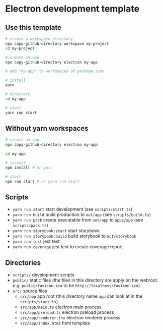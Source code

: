 # Electron development template

## Use this template

```sh
# create a workspace directory
npx copy-github-directory workspace my-project
cd my-project

# create an app
npx copy-github-directory electron my-app

# add "my-app" to workspaces of package.json

# install
yarn

# directory
cd my-app

# start
yarn run start
```

## Without yarn workspaces

```sh
# create an app
npx copy-github-directory electron my-app

cd my-app

# install
npm install # or yarn

# start
npm run start # or yarn run start
```

## Scripts

- `yarn run start` start development (see `scripts/start.ts`)
- `yarn run build` build production to `out/app` (see `scripts/build.ts`)
- `yarn run pack` create executable from `out/app` to `apps/app` (see `scripts/pack.ts`)
- `yarn run storybook:start` start storybook
- `yarn run storybook:build` build storybook to `out/storybook`
- `yarn run test` jest test
- `yarn run coverage` jest test to create coverage report

## Directories

- `scripts/` development scripts
- `public/` static files (the files in this directory are apply on the webroot. e.g. `public/favicon.ico` to be `http://localhost/favicon.ico`)
- `src/` source files
  - `src/app` app root (this directory name `app` can look at in the `scripts/start.ts`)
  - `src/app/main.ts` electron main process
  - `src/app/preload.ts` electron preload process
  - `src/app/renderer.tsx` electron renderer process
  - `src/app/index.html` html template
